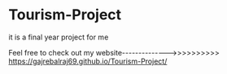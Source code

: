 # Tourism-Project
it is a final year project for me


Feel free to check out my website-------------->>>>>>>>>>
https://gajrebalraj69.github.io/Tourism-Project/
